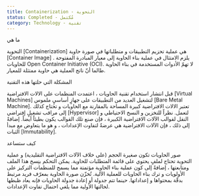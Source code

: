```yaml
---
title: Containerization - التحوية
status: Completed - مُكتمل
category: Technology - تقنية
---
```

ما هي

التحوية [Containerization] هي عملية تحزيم التطبيقات و متطلباتها في صورة حاوية [Container Image] . يلزم الامتثال في عملية بناء الحاوية  إلى معيار المبادرة المفتوحة للحاويات Open Container Initiative (OCI). لا تهمّ الأدوات المستخدمة في بناء الحاوية طالما أنّ ناتج العملية هي حاوية ممتثلة للمعيار.

المشكلة التي حلتها هذه التقنية 

قبل انتشار استخدام تقنية الحاويات ، اعتمدت المنظمات على الالات الافتراضية [Virtual Machines] لتشغيل العديد من التطبيقات على جهازٍ أساسيٍ ملموس [Bare Metal Machine]. تعتبر الالات الافتراضية كبيرة المساحة بالمقارنة مع الحاويات و تحتاج كذلك إلى مراقب تشغيلٍ إفتراضي [Hypervisor] لتعمل. نظراً للتخزين و النسخ الاحتياطي و النقل لقوالب الآلات الافتراضية الكبيرة ، فإن صنع تلك القوالب يكون بطيئاً أيضاً. إضافةً إلى ذلك ، فإن الآلات الافتراضية هي عرضةٌ لتفاوت الإعدادات ، و هو ما يتعاوض مع مبدأ الثبات [Immutability].

كيف ستساعد

صور الحاويات تكون صغيرة الحجم (على خلاف الآلات الافتراضية التقليدية) و عملية التحوية تحتاج لملفٍ يحتوي على قائمة المتطلبات للحاوية. يمكن التحكم بنِسخ هذا الملف ومتابعتها ، إضافةً إلى كون عملية بناء الحاوية مؤتمتة مما يسمح للمنظمات التركيز على الأولويات و ترك بناء الحاويات للعملية الآلية. تُخزّن صورة الحاوية بمعرّف فريد مرتبط بدقّة بمحتواها و إعداداتها. حينما تتم جدولة أو إعادة جدولة الحاويات فإنه يعاد ظبطها لحالتها الأولية مما يلغي احتمال تفاوت الإعدادات.
